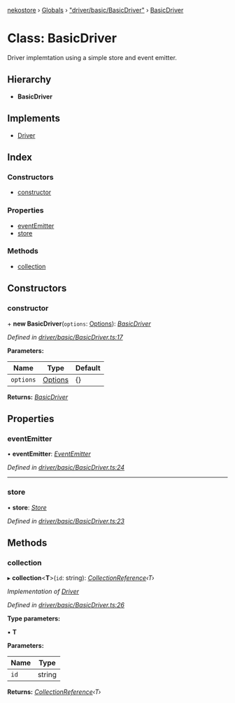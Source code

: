 [nekostore](../README.md) › [Globals](../globals.md) › ["driver/basic/BasicDriver"](../modules/_driver_basic_basicdriver_.md) › [BasicDriver](_driver_basic_basicdriver_.basicdriver.md)

# Class: BasicDriver

Driver implemtation using a simple store and event emitter.

## Hierarchy

* **BasicDriver**

## Implements

* [Driver](../interfaces/_driver_.driver.md)

## Index

### Constructors

* [constructor](_driver_basic_basicdriver_.basicdriver.md#constructor)

### Properties

* [eventEmitter](_driver_basic_basicdriver_.basicdriver.md#eventemitter)
* [store](_driver_basic_basicdriver_.basicdriver.md#store)

### Methods

* [collection](_driver_basic_basicdriver_.basicdriver.md#collection)

## Constructors

###  constructor

\+ **new BasicDriver**(`options`: [Options](../interfaces/_driver_basic_basicdriver_.options.md)): *[BasicDriver](_driver_basic_basicdriver_.basicdriver.md)*

*Defined in [driver/basic/BasicDriver.ts:17](https://github.com/esnya/nekostore/blob/4486881/src/driver/basic/BasicDriver.ts#L17)*

**Parameters:**

Name | Type | Default |
------ | ------ | ------ |
`options` | [Options](../interfaces/_driver_basic_basicdriver_.options.md) |  {} |

**Returns:** *[BasicDriver](_driver_basic_basicdriver_.basicdriver.md)*

## Properties

###  eventEmitter

• **eventEmitter**: *[EventEmitter](../interfaces/_driver_basic_eventemitter_.eventemitter.md)*

*Defined in [driver/basic/BasicDriver.ts:24](https://github.com/esnya/nekostore/blob/4486881/src/driver/basic/BasicDriver.ts#L24)*

___

###  store

• **store**: *[Store](../interfaces/_store_store_.store.md)*

*Defined in [driver/basic/BasicDriver.ts:23](https://github.com/esnya/nekostore/blob/4486881/src/driver/basic/BasicDriver.ts#L23)*

## Methods

###  collection

▸ **collection**<**T**>(`id`: string): *[CollectionReference](../interfaces/_collectionreference_.collectionreference.md)‹T›*

*Implementation of [Driver](../interfaces/_driver_.driver.md)*

*Defined in [driver/basic/BasicDriver.ts:26](https://github.com/esnya/nekostore/blob/4486881/src/driver/basic/BasicDriver.ts#L26)*

**Type parameters:**

▪ **T**

**Parameters:**

Name | Type |
------ | ------ |
`id` | string |

**Returns:** *[CollectionReference](../interfaces/_collectionreference_.collectionreference.md)‹T›*
